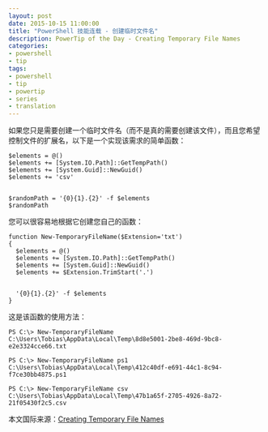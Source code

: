 ```yaml
---
layout: post
date: 2015-10-15 11:00:00
title: "PowerShell 技能连载 - 创建临时文件名"
description: PowerTip of the Day - Creating Temporary File Names
categories:
- powershell
- tip
tags:
- powershell
- tip
- powertip
- series
- translation
---
```

如果您只是需要创建一个临时文件名（而不是真的需要创建该文件），而且您希望控制文件的扩展名，以下是一个实现该需求的简单函数：

    $elements = @()
    $elements += [System.IO.Path]::GetTempPath()
    $elements += [System.Guid]::NewGuid()
    $elements += 'csv'
    
    
    $randomPath = '{0}{1}.{2}' -f $elements
    $randomPath

您可以很容易地根据它创建您自己的函数：

    function New-TemporaryFileName($Extension='txt')
    {
      $elements = @()
      $elements += [System.IO.Path]::GetTempPath()
      $elements += [System.Guid]::NewGuid()
      $elements += $Extension.TrimStart('.')
    
    
      '{0}{1}.{2}' -f $elements
    }

这是该函数的使用方法：

    PS C:\> New-TemporaryFileName
    C:\Users\Tobias\AppData\Local\Temp\8d8e5001-2be8-469d-9bc8-e2e3324cce66.txt
    
    PS C:\> New-TemporaryFileName ps1
    C:\Users\Tobias\AppData\Local\Temp\412c40df-e691-44c1-8c94-f7ce30bb4875.ps1
    
    PS C:\> New-TemporaryFileName csv
    C:\Users\Tobias\AppData\Local\Temp\47b1a65f-2705-4926-8a72-21f05430f2c5.csv

<!--more-->
本文国际来源：[Creating Temporary File Names](http://community.idera.com/powershell/powertips/b/tips/posts/creating-temporary-filenames)
